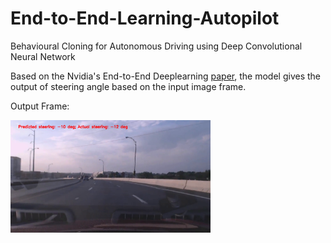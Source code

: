# End-to-End-Learning-Autopilot
Behavioural Cloning for Autonomous Driving using Deep Convolutional  Neural Network

Based on the Nvidia's End-to-End Deeplearning [paper](https://arxiv.org/pdf/1604.07316v1.pdf), the model gives the output of steering angle based on the input image frame.

Output Frame:

<img src="./output/output_epoch04_frame_27.png" width = "320" height = "180" align=center />
